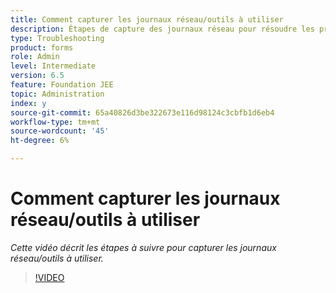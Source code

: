 ```yaml
---
title: Comment capturer les journaux réseau/outils à utiliser
description: Étapes de capture des journaux réseau pour résoudre les problèmes liés au réseau
type: Troubleshooting
product: forms
role: Admin
level: Intermediate
version: 6.5
feature: Foundation JEE
topic: Administration
index: y
source-git-commit: 65a40826d3be322673e116d98124c3cbfb1d6eb4
workflow-type: tm+mt
source-wordcount: '45'
ht-degree: 6%

---
```



# Comment capturer les journaux réseau/outils à utiliser

*Cette vidéo décrit les étapes à suivre pour capturer les journaux réseau/outils à utiliser.*

>[!VIDEO](https://video.tv.adobe.com/v/335491?quality=9&learn=on)
